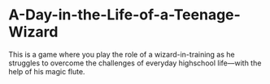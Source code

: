 A-Day-in-the-Life-of-a-Teenage-Wizard
=====================================
This is a game where you play the role of a wizard-in-training as he struggles to overcome the challenges of everyday highschool life––with the help of his magic flute.
